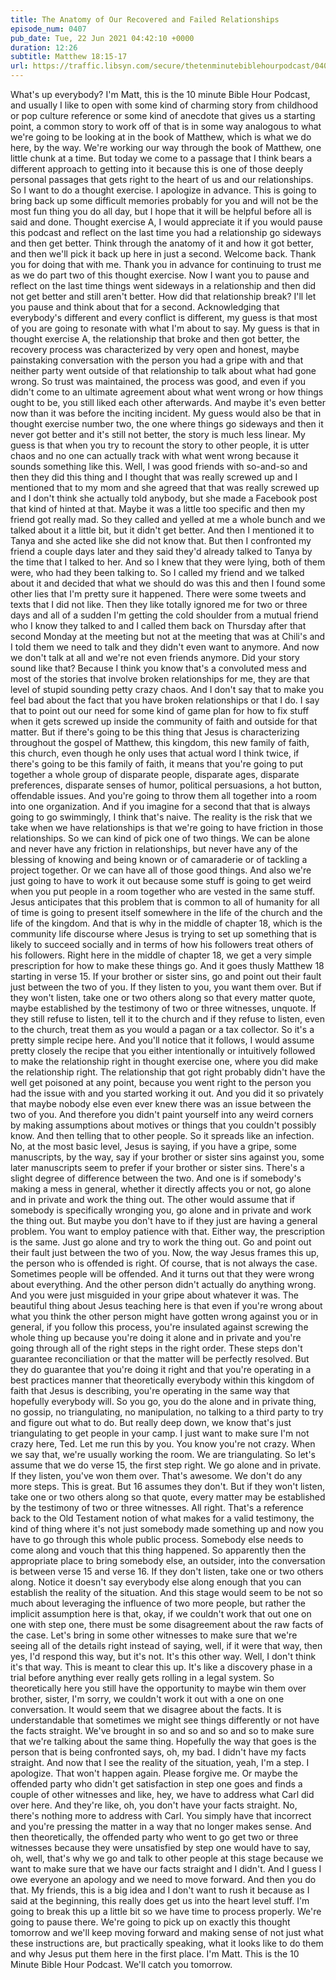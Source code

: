 ```yaml
---
title: The Anatomy of Our Recovered and Failed Relationships
episode_num: 0407
pub_date: Tue, 22 Jun 2021 04:42:10 +0000
duration: 12:26
subtitle: Matthew 18:15-17
url: https://traffic.libsyn.com/secure/thetenminutebiblehourpodcast/0407_-_The_Anatomy_of_Our_Recovered_and_Failed_Relationships.mp3
---
```


 What's up everybody? I'm Matt, this is the 10 minute Bible Hour Podcast, and usually I like to open with some kind of charming story from childhood or pop culture reference or some kind of anecdote that gives us a starting point, a common story to work off of that is in some way analogous to what we're going to be looking at in the book of Matthew, which is what we do here, by the way. We're working our way through the book of Matthew, one little chunk at a time. But today we come to a passage that I think bears a different approach to getting into it because this is one of those deeply personal passages that gets right to the heart of us and our relationships. So I want to do a thought exercise. I apologize in advance. This is going to bring back up some difficult memories probably for you and will not be the most fun thing you do all day, but I hope that it will be helpful before all is said and done. Thought exercise A, I would appreciate it if you would pause this podcast and reflect on the last time you had a relationship go sideways and then get better. Think through the anatomy of it and how it got better, and then we'll pick it back up here in just a second. Welcome back. Thank you for doing that with me. Thank you in advance for continuing to trust me as we do part two of this thought exercise. Now I want you to pause and reflect on the last time things went sideways in a relationship and then did not get better and still aren't better. How did that relationship break? I'll let you pause and think about that for a second. Acknowledging that everybody's different and every conflict is different, my guess is that most of you are going to resonate with what I'm about to say. My guess is that in thought exercise A, the relationship that broke and then got better, the recovery process was characterized by very open and honest, maybe painstaking conversation with the person you had a gripe with and that neither party went outside of that relationship to talk about what had gone wrong. So trust was maintained, the process was good, and even if you didn't come to an ultimate agreement about what went wrong or how things ought to be, you still liked each other afterwards. And maybe it's even better now than it was before the inciting incident. My guess would also be that in thought exercise number two, the one where things go sideways and then it never got better and it's still not better, the story is much less linear. My guess is that when you try to recount the story to other people, it is utter chaos and no one can actually track with what went wrong because it sounds something like this. Well, I was good friends with so-and-so and then they did this thing and I thought that was really screwed up and I mentioned that to my mom and she agreed that that was really screwed up and I don't think she actually told anybody, but she made a Facebook post that kind of hinted at that. Maybe it was a little too specific and then my friend got really mad. So they called and yelled at me a whole bunch and we talked about it a little bit, but it didn't get better. And then I mentioned it to Tanya and she acted like she did not know that. But then I confronted my friend a couple days later and they said they'd already talked to Tanya by the time that I talked to her. And so I knew that they were lying, both of them were, who had they been talking to. So I called my friend and we talked about it and decided that what we should do was this and then I found some other lies that I'm pretty sure it happened. There were some tweets and texts that I did not like. Then they like totally ignored me for two or three days and all of a sudden I'm getting the cold shoulder from a mutual friend who I know they talked to and I called them back on Thursday after that second Monday at the meeting but not at the meeting that was at Chili's and I told them we need to talk and they didn't even want to anymore. And now we don't talk at all and we're not even friends anymore. Did your story sound like that? Because I think you know that's a convoluted mess and most of the stories that involve broken relationships for me, they are that level of stupid sounding petty crazy chaos. And I don't say that to make you feel bad about the fact that you have broken relationships or that I do. I say that to point out our need for some kind of game plan for how to fix stuff when it gets screwed up inside the community of faith and outside for that matter. But if there's going to be this thing that Jesus is characterizing throughout the gospel of Matthew, this kingdom, this new family of faith, this church, even though he only uses that actual word I think twice, if there's going to be this family of faith, it means that you're going to put together a whole group of disparate people, disparate ages, disparate preferences, disparate senses of humor, political persuasions, a hot button, offendable issues. And you're going to throw them all together into a room into one organization. And if you imagine for a second that that is always going to go swimmingly, I think that's naive. The reality is the risk that we take when we have relationships is that we're going to have friction in those relationships. So we can kind of pick one of two things. We can be alone and never have any friction in relationships, but never have any of the blessing of knowing and being known or of camaraderie or of tackling a project together. Or we can have all of those good things. And also we're just going to have to work it out because some stuff is going to get weird when you put people in a room together who are vested in the same stuff. Jesus anticipates that this problem that is common to all of humanity for all of time is going to present itself somewhere in the life of the church and the life of the kingdom. And that is why in the middle of chapter 18, which is the community life discourse where Jesus is trying to set up something that is likely to succeed socially and in terms of how his followers treat others of his followers. Right here in the middle of chapter 18, we get a very simple prescription for how to make these things go. And it goes thusly Matthew 18 starting in verse 15. If your brother or sister sins, go and point out their fault just between the two of you. If they listen to you, you want them over. But if they won't listen, take one or two others along so that every matter quote, maybe established by the testimony of two or three witnesses, unquote. If they still refuse to listen, tell it to the church and if they refuse to listen, even to the church, treat them as you would a pagan or a tax collector. So it's a pretty simple recipe here. And you'll notice that it follows, I would assume pretty closely the recipe that you either intentionally or intuitively followed to make the relationship right in thought exercise one, where you did make the relationship right. The relationship that got right probably didn't have the well get poisoned at any point, because you went right to the person you had the issue with and you started working it out. And you did it so privately that maybe nobody else even ever knew there was an issue between the two of you. And therefore you didn't paint yourself into any weird corners by making assumptions about motives or things that you couldn't possibly know. And then telling that to other people. So it spreads like an infection. No, at the most basic level, Jesus is saying, if you have a gripe, some manuscripts, by the way, say if your brother or sister sins against you, some later manuscripts seem to prefer if your brother or sister sins. There's a slight degree of difference between the two. And one is if somebody's making a mess in general, whether it directly affects you or not, go alone and in private and work the thing out. The other would assume that if somebody is specifically wronging you, go alone and in private and work the thing out. But maybe you don't have to if they just are having a general problem. You want to employ patience with that. Either way, the prescription is the same. Just go alone and try to work the thing out. Go and point out their fault just between the two of you. Now, the way Jesus frames this up, the person who is offended is right. Of course, that is not always the case. Sometimes people will be offended. And it turns out that they were wrong about everything. And the other person didn't actually do anything wrong. And you were just misguided in your gripe about whatever it was. The beautiful thing about Jesus teaching here is that even if you're wrong about what you think the other person might have gotten wrong against you or in general, if you follow this process, you're insulated against screwing the whole thing up because you're doing it alone and in private and you're going through all of the right steps in the right order. These steps don't guarantee reconciliation or that the matter will be perfectly resolved. But they do guarantee that you're doing it right and that you're operating in a best practices manner that theoretically everybody within this kingdom of faith that Jesus is describing, you're operating in the same way that hopefully everybody will. So you go, you do the alone and in private thing, no gossip, no triangulating, no manipulation, no talking to a third party to try and figure out what to do. But really deep down, we know that's just triangulating to get people in your camp. I just want to make sure I'm not crazy here, Ted. Let me run this by you. You know you're not crazy. When we say that, we're usually working the room. We are triangulating. So let's assume that we do verse 15, the first step right. We go alone and in private. If they listen, you've won them over. That's awesome. We don't do any more steps. This is great. But 16 assumes they don't. But if they won't listen, take one or two others along so that quote, every matter may be established by the testimony of two or three witnesses. All right. That's a reference back to the Old Testament notion of what makes for a valid testimony, the kind of thing where it's not just somebody made something up and now you have to go through this whole public process. Somebody else needs to come along and vouch that this thing happened. So apparently then the appropriate place to bring somebody else, an outsider, into the conversation is between verse 15 and verse 16. If they don't listen, take one or two others along. Notice it doesn't say everybody else along enough that you can establish the reality of the situation. And this stage would seem to be not so much about leveraging the influence of two more people, but rather the implicit assumption here is that, okay, if we couldn't work that out one on one with step one, there must be some disagreement about the raw facts of the case. Let's bring in some other witnesses to make sure that we're seeing all of the details right instead of saying, well, if it were that way, then yes, I'd respond this way, but it's not. It's this other way. Well, I don't think it's that way. This is meant to clear this up. It's like a discovery phase in a trial before anything ever really gets rolling in a legal system. So theoretically here you still have the opportunity to maybe win them over brother, sister, I'm sorry, we couldn't work it out with a one on one conversation. It would seem that we disagree about the facts. It is understandable that sometimes we might see things differently or not have the facts straight. We've brought in so and so and so and so to make sure that we're talking about the same thing. Hopefully the way that goes is the person that is being confronted says, oh, my bad. I didn't have my facts straight. And now that I see the reality of the situation, yeah, I'm a step. I apologize. That won't happen again. Please forgive me. Or maybe the offended party who didn't get satisfaction in step one goes and finds a couple of other witnesses and like, hey, we have to address what Carl did over here. And they're like, oh, you don't have your facts straight. No, there's nothing more to address with Carl. You simply have that incorrect and you're pressing the matter in a way that no longer makes sense. And then theoretically, the offended party who went to go get two or three witnesses because they were unsatisfied by step one would have to say, oh, well, that's why we go and talk to other people at this stage because we want to make sure that we have our facts straight and I didn't. And I guess I owe everyone an apology and we need to move forward. And then you do that. My friends, this is a big idea and I don't want to rush it because as I said at the beginning, this really does get us into the heart level stuff. I'm going to break this up a little bit so we have time to process properly. We're going to pause there. We're going to pick up on exactly this thought tomorrow and we'll keep moving forward and making sense of not just what these instructions are, but practically speaking, what it looks like to do them and why Jesus put them here in the first place. I'm Matt. This is the 10 Minute Bible Hour Podcast. We'll catch you tomorrow.